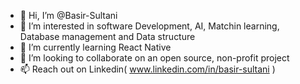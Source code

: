 - 👋 Hi, I’m @Basir-Sultani
- 👀 I’m interested in software Development, AI, Matchin learning, Database management and Data structure
- 🌱 I’m currently learning React Native
- 💞️ I’m looking to collaborate on an open source, non-profit project
- 📫 Reach out on Linkedin( www.linkedin.com/in/basir-sultani )

<!---
Basir-Sultani/Basir-Sultani is a ✨ special ✨ repository because its `README.md` (this file) appears on your GitHub profile.
You can click the Preview link to take a look at your changes.
--->
